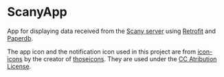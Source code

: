 # ScanyApp

App for displaying data received from the [Scany server](https://github.com/ProjectJinx/Scany) using [Retrofit](https://square.github.io/retrofit/) and [Paperdb](https://github.com/pilgr/Paper).

The app icon and the notification icon used in this project are from [icon-icons](https://icon-icons.com/de/) by the creator of [thoseicons](https://thoseicons.com). They are used under the [CC Atribution License](https://creativecommons.org/licenses/by/4.0/).
